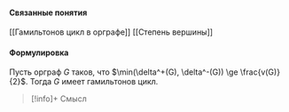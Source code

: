 #### Связанные понятия
[[Гамильтонов цикл в орграфе]]
[[Степень вершины]]
#### Формулировка
Пусть орграф $G$ таков, что $\min(\delta^+(G), \delta^-(G)) \ge \frac{v(G)}{2}$. Тогда $G$ имеет гамильтонов цикл. 

>[!info]+ Смысл






